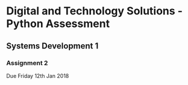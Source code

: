 # Digital and Technology Solutions - Python Assessment
## Systems Development 1
### Assignment 2

Due Friday 12th Jan 2018
